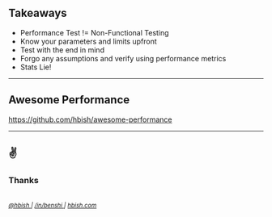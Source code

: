 <!-- sectionTitle: Wrap up -->
<!-- note
- So some key takeaways from today

- Performance testing is not purely non-functional testing, but an extension of functional testing, if you can get the test correct enough

- Test with a goal in mind and understand that your intuition may not always be correct, collect as much data as possible to help with your analysis

- and remember statistic can sometimes work against you
-->
## Takeaways

- Performance Test != Non-Functional Testing
- Know your parameters and limits upfront
- Test with the end in mind
- Forgo any assumptions and verify using performance metrics
- Stats Lie!

---
<!-- note
- also a shameless plug, I maintain a list of performance testing tools on github along with some cool articles and conference talks of performance.

- If you are also interested in performance then please check it out and contribute!
-->
## Awesome Performance

https://github.com/hbish/awesome-performance

---
<!-- note
- And that is pretty much all I wanted to talk about today, thanks!
-->
## ✌️
### Thanks

<br/>
<div>
    <small>
        <a href="https://twitter.com/hbish" target="_blank">
            <i class="fab fa-twitter"/> @hbish
        </a>
        <span> | </span>
        <a href="https://www.linkedin.com/in/benshi/" target="_blank">
            <i class="fab fa-linkedin"/> /in/benshi
        </a>
        <span> | </span>
        <a href="https://hbish.com" target="_blank">
            <i class="fas fa-home"/> hbish.com
        </a>
    </small>
</div>
